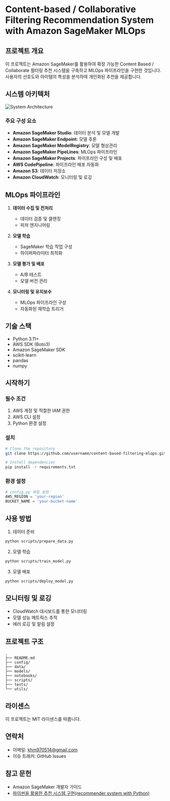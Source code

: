 # Content-based / Collaborative Filtering Recommendation System with Amazon SageMaker MLOps

## 프로젝트 개요
이 프로젝트는 Amazon SageMaker를 활용하여 확장 가능한 Content Based / Collaborate 필터링 추천 시스템을 구축하고 MLOps 파이프라인을 구현한 것입니다. 사용자의 선호도와 아이템의 특성을 분석하여 개인화된 추천을 제공합니다.

## 시스템 아키텍처
![System Architecture](architecture_diagram.png)

### 주요 구성 요소
- **Amazon SageMaker Studio**: 데이터 분석 및 모델 개발
- **Amazon SageMaker Endpoint**: 모델 추론
- **Amazon SageMaker ModelRegistry**: 모델 형상관리
- **Amazon SageMaker PipeLines**: MLOps 파이프라인
- **Amazon SageMaker Projects**: 파이프라인 구성 및 배포
- **AWS CodePipeline**: 파이프라인 배포 자동화
- **Amazon S3**: 데이터 저장소
- **Amazon CloudWatch**: 모니터링 및 로깅

## MLOps 파이프라인
1. **데이터 수집 및 전처리**
   - 데이터 검증 및 클렌징
   - 피처 엔지니어링
   
2. **모델 학습**
   - SageMaker 학습 작업 구성
   - 하이퍼파라미터 최적화
   
3. **모델 평가 및 배포**
   - A/B 테스트
   - 모델 버전 관리
   
4. **모니터링 및 유지보수**
   - MLOps 파이프라인 구성
   - 자동화된 재학습 트리거

## 기술 스택
- Python 3.11+
- AWS SDK (Boto3)
- Amazon SageMaker SDK
- scikit-learn
- pandas
- numpy

## 시작하기

### 필수 조건
1. AWS 계정 및 적절한 IAM 권한
2. AWS CLI 설정
3. Python 환경 설정

### 설치
```bash
# Clone the repository
git clone https://github.com/username/content-based-filtering-mlops.git

# Install dependencies
pip install -r requirements.txt
```

### 환경 설정
```python
# config.py 파일 설정
AWS_REGION = 'your-region'
BUCKET_NAME = 'your-bucket-name'
```

## 사용 방법
1. 데이터 준비
```bash
python scripts/prepare_data.py
```

2. 모델 학습
```bash
python scripts/train_model.py
```

3. 모델 배포
```bash
python scripts/deploy_model.py
```

## 모니터링 및 로깅
- CloudWatch 대시보드를 통한 모니터링
- 모델 성능 메트릭스 추적
- 에러 로깅 및 알림 설정

## 프로젝트 구조
```
.
├── README.md
├── config/
├── data/
├── models/
├── notebooks/
├── scripts/
├── tests/
└── utils/
```

## 라이센스
이 프로젝트는 MIT 라이센스를 따릅니다.

## 연락처
- 이메일: khm970514@gmail.com
- 이슈 트래커: GitHub Issues

## 참고 문헌
- Amazon SageMaker 개발자 가이드
- [파이썬을 활용한 추천 시스템 구현(recommender system with Python)](https://github.com/lsjsj92/recommender_system_with_Python)
